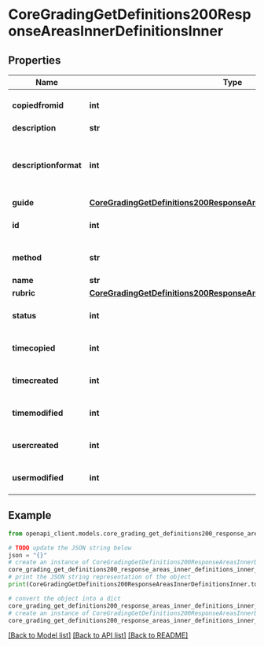 # CoreGradingGetDefinitions200ResponseAreasInnerDefinitionsInner


## Properties

Name | Type | Description | Notes
------------ | ------------- | ------------- | -------------
**copiedfromid** | **int** | copied from id | [optional] [default to null]
**description** | **str** | description | [optional] 
**descriptionformat** | **int** | description format (1 &#x3D; HTML, 0 &#x3D; MOODLE, 2 &#x3D; PLAIN, or 4 &#x3D; MARKDOWN) | [optional] 
**guide** | [**CoreGradingGetDefinitions200ResponseAreasInnerDefinitionsInnerGuide**](CoreGradingGetDefinitions200ResponseAreasInnerDefinitionsInnerGuide.md) |  | [optional] 
**id** | **int** | definition id | [optional] [default to null]
**method** | **str** | method | [optional] [default to 'null']
**name** | **str** | name | [optional] 
**rubric** | [**CoreGradingGetDefinitions200ResponseAreasInnerDefinitionsInnerRubric**](CoreGradingGetDefinitions200ResponseAreasInnerDefinitionsInnerRubric.md) |  | [optional] 
**status** | **int** | status | [optional] [default to null]
**timecopied** | **int** | time copied | [optional] [default to null]
**timecreated** | **int** | creation time | [optional] [default to null]
**timemodified** | **int** | last modified time | [optional] [default to null]
**usercreated** | **int** | user who created definition | [optional] [default to null]
**usermodified** | **int** | user who modified definition | [optional] [default to null]

## Example

```python
from openapi_client.models.core_grading_get_definitions200_response_areas_inner_definitions_inner import CoreGradingGetDefinitions200ResponseAreasInnerDefinitionsInner

# TODO update the JSON string below
json = "{}"
# create an instance of CoreGradingGetDefinitions200ResponseAreasInnerDefinitionsInner from a JSON string
core_grading_get_definitions200_response_areas_inner_definitions_inner_instance = CoreGradingGetDefinitions200ResponseAreasInnerDefinitionsInner.from_json(json)
# print the JSON string representation of the object
print(CoreGradingGetDefinitions200ResponseAreasInnerDefinitionsInner.to_json())

# convert the object into a dict
core_grading_get_definitions200_response_areas_inner_definitions_inner_dict = core_grading_get_definitions200_response_areas_inner_definitions_inner_instance.to_dict()
# create an instance of CoreGradingGetDefinitions200ResponseAreasInnerDefinitionsInner from a dict
core_grading_get_definitions200_response_areas_inner_definitions_inner_from_dict = CoreGradingGetDefinitions200ResponseAreasInnerDefinitionsInner.from_dict(core_grading_get_definitions200_response_areas_inner_definitions_inner_dict)
```
[[Back to Model list]](../README.md#documentation-for-models) [[Back to API list]](../README.md#documentation-for-api-endpoints) [[Back to README]](../README.md)


